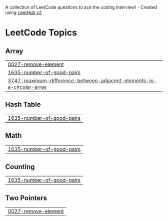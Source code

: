 A collection of LeetCode questions to ace the coding interview! - Created using [LeetHub v2](https://github.com/arunbhardwaj/LeetHub-2.0)
<!---LeetCode Topics Start-->
# LeetCode Topics
## Array
|  |
| ------- |
| [0027-remove-element](https://github.com/JKhamzaev/leetcode/tree/master/0027-remove-element) |
| [1635-number-of-good-pairs](https://github.com/JKhamzaev/leetcode/tree/master/1635-number-of-good-pairs) |
| [3747-maximum-difference-between-adjacent-elements-in-a-circular-array](https://github.com/JKhamzaev/leetcode/tree/master/3747-maximum-difference-between-adjacent-elements-in-a-circular-array) |
## Hash Table
|  |
| ------- |
| [1635-number-of-good-pairs](https://github.com/JKhamzaev/leetcode/tree/master/1635-number-of-good-pairs) |
## Math
|  |
| ------- |
| [1635-number-of-good-pairs](https://github.com/JKhamzaev/leetcode/tree/master/1635-number-of-good-pairs) |
## Counting
|  |
| ------- |
| [1635-number-of-good-pairs](https://github.com/JKhamzaev/leetcode/tree/master/1635-number-of-good-pairs) |
## Two Pointers
|  |
| ------- |
| [0027-remove-element](https://github.com/JKhamzaev/leetcode/tree/master/0027-remove-element) |
<!---LeetCode Topics End-->